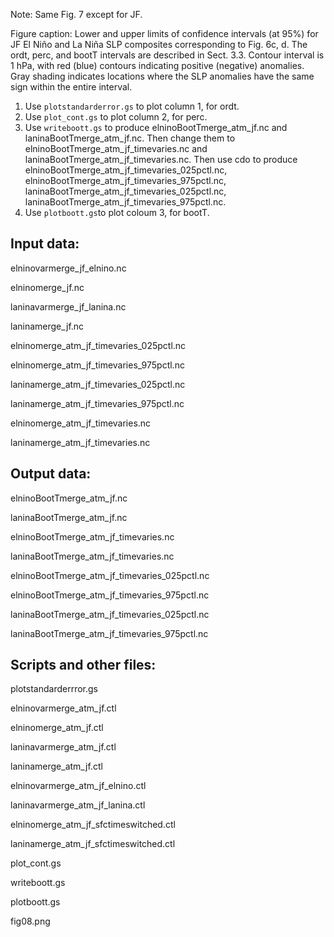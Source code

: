 Note: Same Fig. 7 except for JF.

Figure caption: Lower and upper limits of confidence intervals (at 95%) for JF El Niño and La Niña SLP composites corresponding to Fig. 6c, d. The ordt, perc, and bootT intervals are described in Sect. 3.3. Contour interval is 1 hPa, with red (blue) contours indicating positive (negative) anomalies. Gray shading indicates locations where the SLP anomalies have the same sign within the entire interval.

1. Use `plotstandarderror.gs` to plot column 1, for ordt.
2. Use `plot_cont.gs` to plot column 2, for perc.
3. Use `writeboott.gs` to produce elninoBootTmerge_atm_jf.nc and laninaBootTmerge_atm_jf.nc. Then change them to 
elninoBootTmerge_atm_jf_timevaries.nc and laninaBootTmerge_atm_jf_timevaries.nc. Then use cdo to produce elninoBootTmerge_atm_jf_timevaries_025pctl.nc, 
elninoBootTmerge_atm_jf_timevaries_975pctl.nc, laninaBootTmerge_atm_jf_timevaries_025pctl.nc, laninaBootTmerge_atm_jf_timevaries_975pctl.nc.
4. Use `plotboott.gs`to plot coloum 3, for bootT.

## Input data:

elninovarmerge_jf_elnino.nc

elninomerge_jf.nc

laninavarmerge_jf_lanina.nc

laninamerge_jf.nc

elninomerge_atm_jf_timevaries_025pctl.nc

elninomerge_atm_jf_timevaries_975pctl.nc

laninamerge_atm_jf_timevaries_025pctl.nc

laninamerge_atm_jf_timevaries_975pctl.nc

elninomerge_atm_jf_timevaries.nc

laninamerge_atm_jf_timevaries.nc

## Output data:

elninoBootTmerge_atm_jf.nc

laninaBootTmerge_atm_jf.nc

elninoBootTmerge_atm_jf_timevaries.nc

laninaBootTmerge_atm_jf_timevaries.nc

elninoBootTmerge_atm_jf_timevaries_025pctl.nc

elninoBootTmerge_atm_jf_timevaries_975pctl.nc

laninaBootTmerge_atm_jf_timevaries_025pctl.nc

laninaBootTmerge_atm_jf_timevaries_975pctl.nc

## Scripts and other files:

plotstandarderrror.gs

elninovarmerge_atm_jf.ctl

elninomerge_atm_jf.ctl

laninavarmerge_atm_jf.ctl

laninamerge_atm_jf.ctl

elninovarmerge_atm_jf_elnino.ctl

laninavarmerge_atm_jf_lanina.ctl

elninomerge_atm_jf_sfctimeswitched.ctl

laninamerge_atm_jf_sfctimeswitched.ctl

plot_cont.gs

writeboott.gs

plotboott.gs

fig08.png
